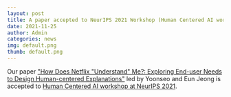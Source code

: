 ```yaml
---
layout: post
title: A paper accepted to NeurIPS 2021 Workshop (Human Centered AI workshop)
date: 2021-11-25
author: Admin
categories: news
img: default.png
thumb: default.png
---
```


Our paper ["How Does Netflix "Understand" Me?: Exploring End-user Needs to Design Human-centered Explanations"](https://kixlab.github.io/website-files/2021/neurips2021-workshop-HumanCenteredExplanation-paper.pdf) led by Yoonseo and Eun Jeong is accepted to [Human Centered AI workshop at NeurIPS 2021](https://sites.google.com/view/hcai-human-centered-ai-neurips/home). 
